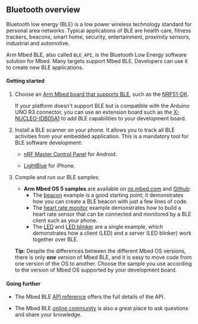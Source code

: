 ## Bluetooth overview

Bluetooth low energy (BLE) is a low power wireless technology standard for personal area networks. Typical applications of BLE are health care, fitness trackers, beacons, smart home, security, entertainment, proximity sensors, industrial and automotive.

Arm Mbed BLE, also called `BLE_API`, is the Bluetooth Low Energy software solution for Mbed. Many targets support Mbed BLE. Developers can use it to create new BLE applications.

#### Getting started

1. Choose an <a href="https://os.mbed.com/platforms/?mbed-enabled=15&connectivity=3" target="_blank">Arm Mbed board that supports BLE</a>, such as the <a href="https://os.mbed.com/platforms/Nordic-nRF51-DK/" target="_blank">NRF51-DK</a>.

	If your platform doesn't support BLE but is compatible with the Arduino UNO R3 connector, you can use an extension board such as the <a href="https://os.mbed.com/components/X-NUCLEO-IDB05A1-Bluetooth-Low-Energy/" target="_blank">X-NUCLEO-IDB05A1</a> to add BLE capabilities to your development board.

1. Install a BLE scanner on your phone. It allows you to track all BLE activities from your embedded application. This is a mandatory tool for BLE software development:

    - <a href="https://play.google.com/store/apps/details?id=no.nordicsemi.android.mcp" target="_blank">nRF Master Control Panel</a> for Android.

    - <a href="https://itunes.apple.com/gb/app/lightblue-bluetooth-low-energy/id557428110?mt=8" target="_blank">LightBlue</a> for iPhone.

1. Compile and run our BLE samples:

    - **Arm Mbed OS 5 samples** are available on <a href="https://os.mbed.com/teams/mbed-os-examples/" target="_blank">os.mbed.com</a> and <a href="https://github.com/ARMmbed/mbed-os-example-ble" target="_blank">Github</a>:
        - The <a href="https://os.mbed.com/teams/mbed-os-examples/code/mbed-os-example-ble-Beacon/" target="_blank">beacon</a> example is a good starting point; it demonstrates how you can create a BLE beacon with just a few lines of code.  
        - The <a href="https://os.mbed.com/teams/mbed-os-examples/code/mbed-os-example-ble-HeartRate/" target="_blank">heart rate monitor</a> example demonstrates how to build a heart rate sensor that can be connected and monitored by a BLE client such as your phone.
        - The <a href="https://os.mbed.com/teams/mbed-os-examples/code/mbed-os-example-ble-LED/" target="_blank">LED</a> and <a href="https://os.mbed.com/teams/mbed-os-examples/code/mbed-os-example-ble-LEDBlinker/" target="_blank">LED blinker</a> are a single example, which demonstrates how a client (LED) and a server (LED blinker) work together over BLE.

    <span>**Tip:** Despite the differences between the different Mbed OS versions, there is only **one** version of Mbed BLE, and it is easy to move code from one version of the OS to another. Choose the sample you use according to the version of Mbed OS supported by your development board.</span>

#### Going further

- The Mbed BLE <a href="/docs/v5.7/reference/ble.html" target="_blank">API reference</a> offers the full details of the API.

- The Mbed BLE <a href="https://os.mbed.com/teams/Bluetooth-Low-Energy/community/" target="_blank">online community</a> is also a great place to ask questions and share your knowledge.
